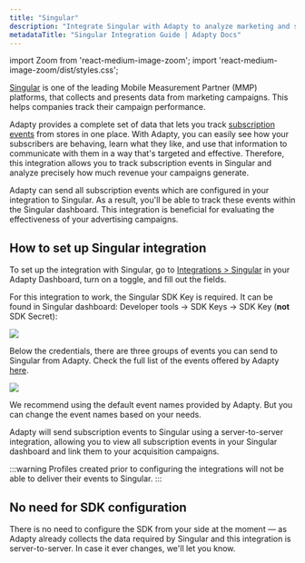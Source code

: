 ```yaml
---
title: "Singular"
description: "Integrate Singular with Adapty to analyze marketing and subscription data."
metadataTitle: "Singular Integration Guide | Adapty Docs"
---
```


import Zoom from 'react-medium-image-zoom';
import 'react-medium-image-zoom/dist/styles.css';

[Singular](https://www.singular.net/) is one of the leading Mobile Measurement Partner (MMP) platforms, that collects and presents data from marketing campaigns. This helps companies track their campaign performance. 

Adapty provides a complete set of data that lets you track [subscription events](events) from stores in one place. With Adapty, you can easily see how your subscribers are behaving, learn what they like, and use that information to communicate with them in a way that's targeted and effective. Therefore, this integration allows you to track subscription events in Singular and analyze precisely how much revenue your campaigns generate.

Adapty can send all subscription events which are configured in your integration to Singular. As a result, you'll be able to track these events within the Singular dashboard. This integration is beneficial for evaluating the effectiveness of your advertising campaigns.

## How to set up Singular integration

To set up the integration with Singular, go to [Integrations > Singular](https://app.adapty.io/integrations/singular) in your Adapty Dashboard, turn on a toggle, and fill out the fields.

For this integration to work, the Singular SDK Key is required. It can be found in Singular dashboard: Developer tools -> SDK Keys -> SDK Key (**not** SDK Secret):


<Zoom>
  <img src={require('./img/4bc50d1-singular_sdk_key.webp').default}
  style={{
    border: '1px solid #727272', /* border width and color */
    width: '700px', /* image width */
    display: 'block', /* for alignment */
    margin: '0 auto' /* center alignment */
  }}
/>
</Zoom>





Below the credentials, there are three groups of events you can send to Singular from Adapty. Check the full list of the events offered by Adapty [here](events).


<Zoom>
  <img src={require('./img/e67de0c-singular_events.webp').default}
  style={{
    border: '1px solid #727272', /* border width and color */
    width: '700px', /* image width */
    display: 'block', /* for alignment */
    margin: '0 auto' /* center alignment */
  }}
/>
</Zoom>





We recommend using the default event names provided by Adapty. But you can change the event names based on your needs.

Adapty will send subscription events to Singular using a server-to-server integration, allowing you to view all subscription events in your Singular dashboard and link them to your acquisition campaigns.

:::warning
Profiles created prior to configuring the integrations will not be able to deliver their events to Singular. 
:::

## No need for SDK configuration

There is no need to configure the SDK from your side at the moment — as Adapty already collects the data required by Singular and this integration is server-to-server. In case it ever changes, we'll let you know.